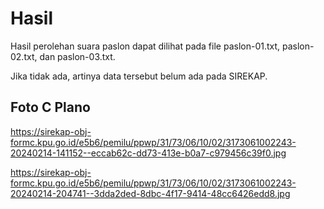 # Hasil

Hasil perolehan suara paslon dapat dilihat pada file paslon-01.txt, paslon-02.txt, dan paslon-03.txt.

Jika tidak ada, artinya data tersebut belum ada pada SIREKAP.

## Foto C Plano

https://sirekap-obj-formc.kpu.go.id/e5b6/pemilu/ppwp/31/73/06/10/02/3173061002243-20240214-141152--eccab62c-dd73-413e-b0a7-c979456c39f0.jpg

https://sirekap-obj-formc.kpu.go.id/e5b6/pemilu/ppwp/31/73/06/10/02/3173061002243-20240214-204741--3dda2ded-8dbc-4f17-9414-48cc6426edd8.jpg
